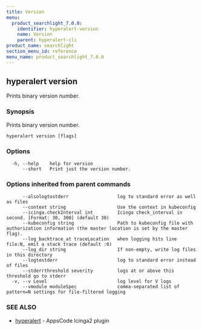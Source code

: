 ```yaml
---
title: Version
menu:
  product_searchlight_7.0.0:
    identifier: hyperalert-version
    name: Version
    parent: hyperalert-cli
product_name: searchlight
section_menu_id: reference
menu_name: product_searchlight_7.0.0
---
```

## hyperalert version

Prints binary version number.

### Synopsis

Prints binary version number.

```
hyperalert version [flags]
```

### Options

```
  -h, --help    help for version
      --short   Print just the version number.
```

### Options inherited from parent commands

```
      --alsologtostderr                  log to standard error as well as files
      --context string                   Use the context in kubeconfig
      --icinga.checkInterval int         Icinga check_interval in second. [Format: 30, 300] (default 30)
      --kubeconfig string                Path to kubeconfig file with authorization information (the master location is set by the master flag).
      --log_backtrace_at traceLocation   when logging hits line file:N, emit a stack trace (default :0)
      --log_dir string                   If non-empty, write log files in this directory
      --logtostderr                      log to standard error instead of files
      --stderrthreshold severity         logs at or above this threshold go to stderr
  -v, --v Level                          log level for V logs
      --vmodule moduleSpec               comma-separated list of pattern=N settings for file-filtered logging
```

### SEE ALSO

* [hyperalert](/docs/reference/hyperalert/hyperalert.md)	 - AppsCode Icinga2 plugin


